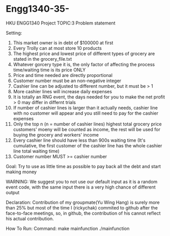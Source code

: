 # Engg1340-35-
HKU ENGG1340 Project TOPIC:3
Problem statement

Setting: 
1. This market owner is in debt of $100000 at first
2. Every Trolly can at most store 10 products
3. The highest price and lowest price of different types of grocery are stated in the grocery_file.txt
4. Whatever gorcery type it is, the only factor of affecting the process time/waiting time is its price ONLY
5. Price and time needed are directly proportional
6. Customer number must be an non-negative integer
7. Cashier line can be adjusted to different number, but it must be > 1
8. More cashier lines will increase daily expenses
9. It is totally an RNG event, the days needed for you to make the net profit > 0 may differ in differnt trials
10. If number of cashier lines is larger than it actually needs, cashier line with no customer will appear and you still need to pay for the cashier expenses
11. Only the top n (n = number of cashier lines) highest total grocery price customers' moeny will be counted as income, the rest will be used for buying the grocery and workers' income
12. Every cashier line should have less than 900s waiting time (It's cumulative, the first customer of the cashier line has the whole cashier line total waiting time)
13. Customer number MUST >= cashier number

Goal:
Try to use as little time as possible to pay back all the debt and start making money





WARNING: We suggest you to not use our default input as it is a random event code, with the same input there is a very high chance of different output

Declaration:
Contribution of my groupmate(Yu Wing Hang) is surely more than 25% but most of the time I (rickychak) commited to github after the face-to-face meetings, so, in github, the contribution of his cannot reflect his actual contribution.

How To Run:
Command: 
make mainfunction
./mainfunction
